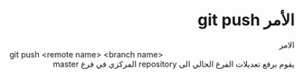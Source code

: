 # <div dir="rtl">الأمر git push</div>

<div dir="rtl">
الامر
<div dir="ltr">
git push &ltremote name&gt &ltbranch name&gt
</div>
يقوم برفع تعديلات الفرع الحالي الى repository المركزي في فرع master
</div>